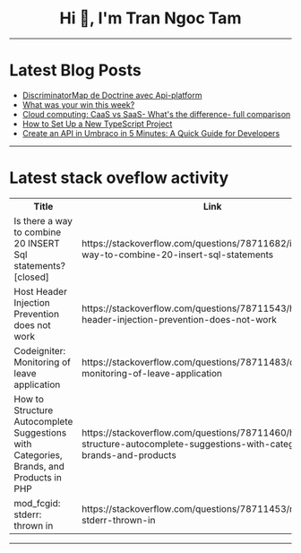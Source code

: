 <h1 align="center">Hi 👋, I'm Tran Ngoc Tam</h1>

---

# Latest Blog Posts 
<!-- BLOG-POST-LIST:START -->
- [DiscriminatorMap de Doctrine avec Api-platform](https://dev.to/aratinau/discriminatormap-de-doctrine-avec-api-platform-4koa)
- [What was your win this week?](https://dev.to/devteam/what-was-your-win-this-week-99h)
- [Cloud computing: CaaS vs SaaS- What&#39;s the difference- full comparison](https://dev.to/momciloo/cloud-computing-caas-vs-saas-whats-the-difference-full-comparison-462j)
- [How to Set Up a New TypeScript Project](https://dev.to/asimnp/how-to-set-up-a-new-typescript-project-56ae)
- [Create an API in Umbraco in 5 Minutes: A Quick Guide for Developers](https://dev.to/shekhartarare/create-an-api-in-umbraco-in-5-minutes-a-quick-guide-for-developers-32cj)
<!-- BLOG-POST-LIST:END -->

---

# Latest stack oveflow activity
<table>
  <tr><th>Title</th><th>Link</th></tr>
  <!-- STACKOVERFLOW:START --><tr><td>Is there a way to combine 20 INSERT Sql statements? [closed]</td><td>https://stackoverflow.com/questions/78711682/is-there-a-way-to-combine-20-insert-sql-statements</td></tr><tr><td>Host Header Injection Prevention does not work</td><td>https://stackoverflow.com/questions/78711543/host-header-injection-prevention-does-not-work</td></tr><tr><td>Codeigniter: Monitoring of leave application</td><td>https://stackoverflow.com/questions/78711483/codeigniter-monitoring-of-leave-application</td></tr><tr><td>How to Structure Autocomplete Suggestions with Categories, Brands, and Products in PHP</td><td>https://stackoverflow.com/questions/78711460/how-to-structure-autocomplete-suggestions-with-categories-brands-and-products</td></tr><tr><td>mod_fcgid: stderr: thrown in</td><td>https://stackoverflow.com/questions/78711453/mod-fcgid-stderr-thrown-in</td></tr><!-- STACKOVERFLOW:END -->
</table>

---


